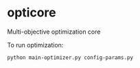 # opticore
Multi-objective optimization core

To run optimization:

```bash
python main-optimizer.py config-params.py
```
